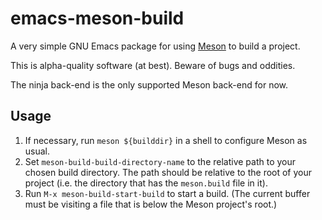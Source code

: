 # emacs-meson-build

A very simple GNU Emacs package for using [Meson](http://mesonbuild.com/) to
build a project.

This is alpha-quality software (at best). Beware of bugs and oddities.

The ninja back-end is the only supported Meson back-end for now.


## Usage

1. If necessary, run `meson ${builddir}` in a shell to configure Meson as usual.
2. Set `meson-build-build-directory-name` to the relative path to your chosen build
   directory. The path should be relative to the root of your project (i.e. the
   directory that has the `meson.build` file in it).
3. Run `M-x meson-build-start-build` to start a build. (The current buffer
   must be visiting a file that is below the Meson project's root.)

